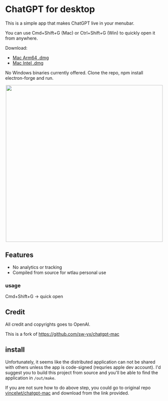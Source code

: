# ChatGPT for desktop

This is a simple app that makes ChatGPT live in your menubar.

You can use Cmd+Shift+G (Mac) or Ctrl+Shift+G (Win) to quickly open it from anywhere.

Download:

- [Mac Arm64 .dmg](https://github.com/vincelwt/chatgpt-mac/releases/download/v0.0.5/ChatGPT-0.0.5-arm64.dmg)
- [Mac Intel .dmg](https://github.com/vincelwt/chatgpt-mac/releases/download/v0.0.5/ChatGPT-0.0.5-x64.dmg)

No Windows binaries currently offered. Clone the repo, npm install electron-forge and run.

<p align="center">
  <img src="./images/screenshot.jpeg" width="500">
</p>

## Features

- No analytics or tracking
- Compiled from source for wtlau personal use

### usage

Cmd+Shift+G -> quick open

## Credit

All credit and copyrights goes to OpenAI.

This is a fork of <https://github.com/sw-yx/chatgpt-mac>

## install

Unfortunately, it seems like the distributed application can not be shared with others unless the app is code-signed (requries apple dev account). I'd suggest you to build this project from source and you'll be able to find the application in `/out/make`.

If you are not sure how to do above step, you could go to original repo [vincelwt/chatgpt-mac](https://github.com/vincelwt/chatgpt-mac) and download from the link provided.
